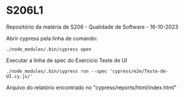 # S206L1
Repositório da matéria de S206 - Qualidade de Software - 16-10-2023

Abrir cypress pela linha de comando:
```
./node_modules/.bin/cypress open
```

Executar a linha de spec do Exercício Teste de UI
```
./node_modules/.bin/cypress run --spec 'cypress/e2e/Teste-de-UI.cy.js/'
```

Arquivo do relatório encontrado no "cypress/reports/html/index.html"
